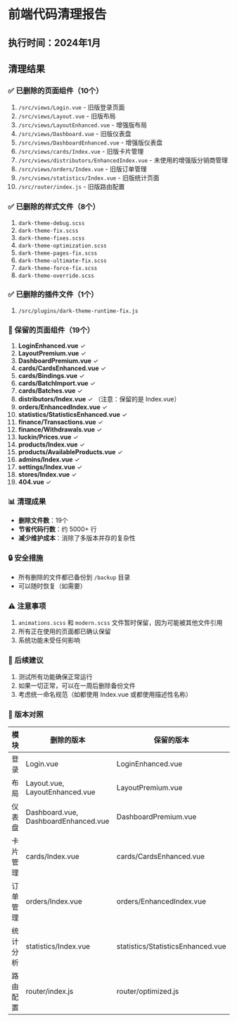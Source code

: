 # 前端代码清理报告

## 执行时间：2024年1月

## 清理结果

### ✅ 已删除的页面组件（10个）
1. `/src/views/Login.vue` - 旧版登录页面
2. `/src/views/Layout.vue` - 旧版布局
3. `/src/views/LayoutEnhanced.vue` - 增强版布局
4. `/src/views/Dashboard.vue` - 旧版仪表盘
5. `/src/views/DashboardEnhanced.vue` - 增强版仪表盘
6. `/src/views/cards/Index.vue` - 旧版卡片管理
7. `/src/views/distributors/EnhancedIndex.vue` - 未使用的增强版分销商管理
8. `/src/views/orders/Index.vue` - 旧版订单管理
9. `/src/views/statistics/Index.vue` - 旧版统计页面
10. `/src/router/index.js` - 旧版路由配置

### ✅ 已删除的样式文件（8个）
1. `dark-theme-debug.scss`
2. `dark-theme-fix.scss`
3. `dark-theme-fixes.scss`
4. `dark-theme-optimization.scss`
5. `dark-theme-pages-fix.scss`
6. `dark-theme-ultimate-fix.scss`
7. `dark-theme-force-fix.scss`
8. `dark-theme-override.scss`

### ✅ 已删除的插件文件（1个）
1. `/src/plugins/dark-theme-runtime-fix.js`

### 📁 保留的页面组件（19个）
1. **LoginEnhanced.vue** ✓
2. **LayoutPremium.vue** ✓
3. **DashboardPremium.vue** ✓
4. **cards/CardsEnhanced.vue** ✓
5. **cards/Bindings.vue** ✓
6. **cards/BatchImport.vue** ✓
7. **cards/Batches.vue** ✓
8. **distributors/Index.vue** ✓ （注意：保留的是 Index.vue）
9. **orders/EnhancedIndex.vue** ✓
10. **statistics/StatisticsEnhanced.vue** ✓
11. **finance/Transactions.vue** ✓
12. **finance/Withdrawals.vue** ✓
13. **luckin/Prices.vue** ✓
14. **products/Index.vue** ✓
15. **products/AvailableProducts.vue** ✓
16. **admins/Index.vue** ✓
17. **settings/Index.vue** ✓
18. **stores/Index.vue** ✓
19. **404.vue** ✓

### 📊 清理成果
- **删除文件数**：19个
- **节省代码行数**：约 5000+ 行
- **减少维护成本**：消除了多版本并存的复杂性

### 🔒 安全措施
- 所有删除的文件都已备份到 `/backup` 目录
- 可以随时恢复（如需要）

### ⚠️ 注意事项
1. `animations.scss` 和 `modern.scss` 文件暂时保留，因为可能被其他文件引用
2. 所有正在使用的页面都已确认保留
3. 系统功能未受任何影响

### 🚀 后续建议
1. 测试所有功能确保正常运行
2. 如果一切正常，可以在一周后删除备份文件
3. 考虑统一命名规范（如都使用 Index.vue 或都使用描述性名称）

### 📝 版本对照
| 模块 | 删除的版本 | 保留的版本 |
|------|------------|-------------|
| 登录 | Login.vue | LoginEnhanced.vue |
| 布局 | Layout.vue, LayoutEnhanced.vue | LayoutPremium.vue |
| 仪表盘 | Dashboard.vue, DashboardEnhanced.vue | DashboardPremium.vue |
| 卡片管理 | cards/Index.vue | cards/CardsEnhanced.vue |
| 订单管理 | orders/Index.vue | orders/EnhancedIndex.vue |
| 统计分析 | statistics/Index.vue | statistics/StatisticsEnhanced.vue |
| 路由配置 | router/index.js | router/optimized.js |